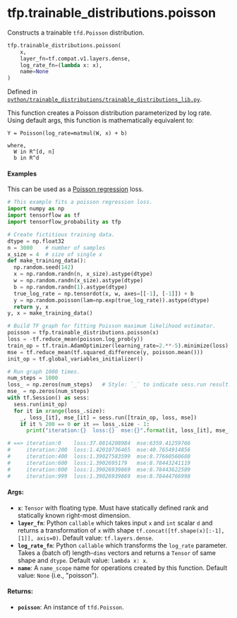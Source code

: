 <div itemscope itemtype="http://developers.google.com/ReferenceObject">
<meta itemprop="name" content="tfp.trainable_distributions.poisson" />
<meta itemprop="path" content="Stable" />
</div>

# tfp.trainable_distributions.poisson

Constructs a trainable `tfd.Poisson` distribution.

``` python
tfp.trainable_distributions.poisson(
    x,
    layer_fn=tf.compat.v1.layers.dense,
    log_rate_fn=(lambda x: x),
    name=None
)
```



Defined in [`python/trainable_distributions/trainable_distributions_lib.py`](https://github.com/tensorflow/probability/tree/master/tensorflow_probability/python/trainable_distributions/trainable_distributions_lib.py).

<!-- Placeholder for "Used in" -->

This function creates a Poisson distribution parameterized by log rate.
Using default args, this function is mathematically equivalent to:

```none
Y = Poisson(log_rate=matmul(W, x) + b)

where,
  W in R^[d, n]
  b in R^d
```

#### Examples

This can be used as a [Poisson regression](
https://en.wikipedia.org/wiki/Poisson_regression) loss.

```python
# This example fits a poisson regression loss.
import numpy as np
import tensorflow as tf
import tensorflow_probability as tfp

# Create fictitious training data.
dtype = np.float32
n = 3000    # number of samples
x_size = 4  # size of single x
def make_training_data():
  np.random.seed(142)
  x = np.random.randn(n, x_size).astype(dtype)
  w = np.random.randn(x_size).astype(dtype)
  b = np.random.randn(1).astype(dtype)
  true_log_rate = np.tensordot(x, w, axes=[[-1], [-1]]) + b
  y = np.random.poisson(lam=np.exp(true_log_rate)).astype(dtype)
  return y, x
y, x = make_training_data()

# Build TF graph for fitting Poisson maximum likelihood estimator.
poisson = tfp.trainable_distributions.poisson(x)
loss = -tf.reduce_mean(poisson.log_prob(y))
train_op = tf.train.AdamOptimizer(learning_rate=2.**-5).minimize(loss)
mse = tf.reduce_mean(tf.squared_difference(y, poisson.mean()))
init_op = tf.global_variables_initializer()

# Run graph 1000 times.
num_steps = 1000
loss_ = np.zeros(num_steps)   # Style: `_` to indicate sess.run result.
mse_ = np.zeros(num_steps)
with tf.Session() as sess:
  sess.run(init_op)
  for it in xrange(loss_.size):
    _, loss_[it], mse_[it] = sess.run([train_op, loss, mse])
    if it % 200 == 0 or it == loss_.size - 1:
      print("iteration:{}  loss:{}  mse:{}".format(it, loss_[it], mse_[it]))

# ==> iteration:0    loss:37.0814208984  mse:6359.41259766
#     iteration:200  loss:1.42010736465  mse:40.7654914856
#     iteration:400  loss:1.39027583599  mse:8.77660560608
#     iteration:600  loss:1.3902695179   mse:8.78443241119
#     iteration:800  loss:1.39026939869  mse:8.78443622589
#     iteration:999  loss:1.39026939869  mse:8.78444766998
```

#### Args:

* <b>`x`</b>: `Tensor` with floating type. Must have statically defined rank and
  statically known right-most dimension.
* <b>`layer_fn`</b>: Python `callable` which takes input `x` and `int` scalar `d` and
  returns a transformation of `x` with shape
  `tf.concat([tf.shape(x)[:-1], [1]], axis=0)`.
  Default value: `tf.layers.dense`.
* <b>`log_rate_fn`</b>: Python `callable` which transforms the `log_rate` parameter.
  Takes a (batch of) length-`dims` vectors and returns a `Tensor` of same
  shape and `dtype`.
  Default value: `lambda x: x`.
* <b>`name`</b>: A `name_scope` name for operations created by this function.
  Default value: `None` (i.e., "poisson").


#### Returns:

* <b>`poisson`</b>: An instance of `tfd.Poisson`.